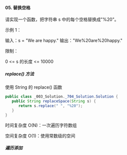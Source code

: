 #### 05. 替换空格

请实现一个函数，把字符串 s 中的每个空格替换成"%20"。

示例 1：

输入：s = "We are happy."
输出："We%20are%20happy."

限制：

0 <= s 的长度 <= 10000

##### replace() 方法

使用 String 的 replace() 函数

```java
public class _003_Solution._704_Solution.Solution {
   public String replaceSpace(String s) {
      return s.replace(" ", "%20");
   }
}
```

时间复杂度 O(N)：一次遍历字符数组

空间复杂度 O(1)：使用常数级的空间

##### 遍历添加


